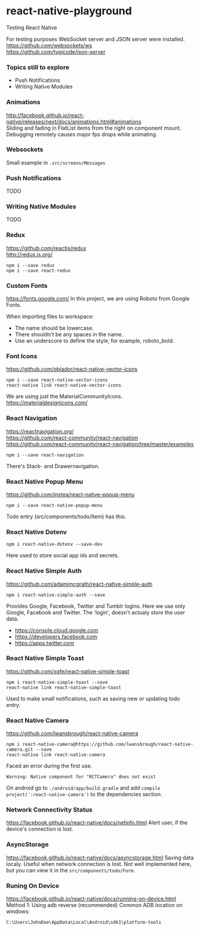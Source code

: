 # react-native-playground
Testing React Native

For testing purposes WebSocket server and JSON server were installed.
https://github.com/websockets/ws  
https://github.com/typicode/json-server  
### Topics still to explore
- Push Notifications
- Writing Native Modules 

### Animations
http://facebook.github.io/react-native/releases/next/docs/animations.html#animations  
Sliding and fading in FlatList items from the right on component mount. Debugging remotely causes major fps drops while animating.
### Websockets
Small example in ```.src/screens/Messages```
### Push Notifications
TODO
### Writing Native Modules
TODO
### Redux
https://github.com/reactjs/redux  
http://redux.js.org/  
```
npm i --save redux
npm i --save react-redux
```
### Custom Fonts
https://fonts.google.com/
In this project, we are using Roboto from Google Fonts.

When importing files to workspace:
- The name should be lowercase.
- There shouldn't be any spaces in the name.
- Use an underscore to define the style, for example, roboto_bold.
### Font Icons
https://github.com/oblador/react-native-vector-icons
```
npm i --save react-native-vector-icons
react-native link react-native-vector-icons
```
We are using just the MaterialCommunityIcons.  
https://materialdesignicons.com/
### React Navigation
https://reactnavigation.org/  
https://github.com/react-community/react-navigation  
https://github.com/react-community/react-navigation/tree/master/examples  
```
npm i --save react-navigation
```
There's Stack- and Drawernavigation.
### React Native Popup Menu
https://github.com/instea/react-native-popup-menu
```
npm i --save react-native-popup-menu
```
Todo entry (src/components/todo/Item) has this.
### React Native Dotenv
```
npm i react-native-dotenv --save-dev
```
Here used to store social app ids and secrets.
### React Native Simple Auth
https://github.com/adamjmcgrath/react-native-simple-auth  
```
npm i react-native-simple-auth --save
```
Provides Google, Facebook, Twitter and Tumblr logins. Here we use only Google, Facebook and Twitter. The 'login', doesn't actualy store the user data.
- https://console.cloud.google.com
- https://developers.facebook.com
- https://apps.twitter.com
### React Native Simple Toast
https://github.com/xgfe/react-native-simple-toast
```
npm i react-native-simple-toast --save
react-native link react-native-simple-toast
```
Used to make small notifications, such as saving new or updating todo entry. 
### React Native Camera
https://github.com/lwansbrough/react-native-camera
```
npm i react-native-camera@https://github.com/lwansbrough/react-native-camera.git --save
react-native link react-native-camera
```
Faced an error during the first use.
```
Warning: Native component for "RCTCamera" does not exist
```
On android go to ```./android/app/build.gradle``` and add  ```compile project(':react-native-camera')``` to the dependencies section.
### Network Connectivity Status
https://facebook.github.io/react-native/docs/netinfo.html
Alert user, if the device's connection is lost.
### AsyncStorage
https://facebook.github.io/react-native/docs/asyncstorage.html
Saving data localy. Useful when network connection is lost. Not well implemented here, but you can view it in the ```src/components/todo/Form```.
### Runing On Device
https://facebook.github.io/react-native/docs/running-on-device.html
Method 1: Using adb reverse (recommended)
Common ADB location on windows:
```
C:\Users\JohnDoe\AppData\Local\Android\sdk1\platform-tools
```
